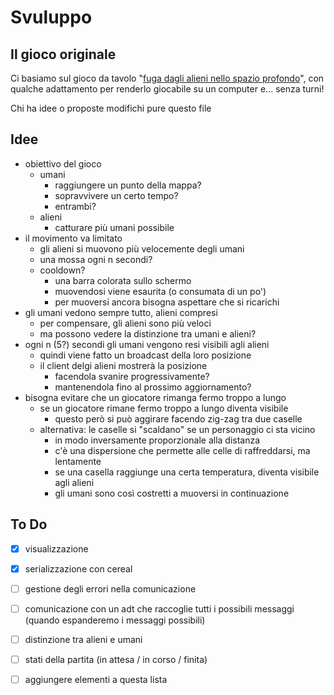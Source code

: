 # Svuluppo

## Il gioco originale

Ci basiamo sul gioco da tavolo "[fuga dagli alieni nello spazio profondo](http://www.eftaios.com/)",
con qualche adattamento per renderlo giocabile su un computer e... senza turni!

Chi ha idee o proposte modifichi pure questo file

## Idee

* obiettivo del gioco
  * umani
    * raggiungere un punto della mappa?
    * sopravvivere un certo tempo?
    * entrambi?
  * alieni
    * catturare più umani possibile
* il movimento va limitato
  * gli alieni si muovono più velocemente degli umani
  * una mossa ogni n secondi?
  * cooldown?
    * una barra colorata sullo schermo
    * muovendosi viene esaurita (o consumata di un po')
    * per muoversi ancora bisogna aspettare che si ricarichi
* gli umani vedono sempre tutto, alieni compresi
  * per compensare, gli alieni sono più veloci
  * ma possono vedere la distinzione tra umani e alieni?
* ogni n (5?) secondi gli umani vengono resi visibili agli alieni
  * quindi viene fatto un broadcast della loro posizione
  * il client delgi alieni mostrerà la posizione
    * facendola svanire progressivamente?
    * mantenendola fino al prossimo aggiornamento?
* bisogna evitare che un giocatore rimanga fermo troppo a lungo
  * se un giocatore rimane fermo troppo a lungo diventa visibile
    * questo però si può aggirare facendo zig-zag tra due caselle
  * alternativa: le caselle si "scaldano" se un personaggio ci sta vicino
    * in modo inversamente proporzionale alla distanza
    * c'è una dispersione che permette alle celle di raffreddarsi, ma lentamente
    * se una casella raggiunge una certa temperatura, diventa visibile agli alieni
    * gli umani sono così costretti a muoversi in continuazione

## To Do

* [x] visualizzazione
* [x] serializzazione con cereal
* [ ] gestione degli errori nella comunicazione
* [ ] comunicazione con un adt che raccoglie tutti i possibili messaggi (quando espanderemo i messaggi possibili)
* [ ] distinzione tra alieni e umani
* [ ] stati della partita (in attesa / in corso / finita)
* [ ] aggiungere elementi a questa lista

